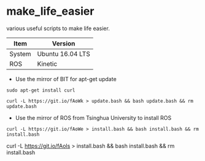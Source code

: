 # make_life_easier
various useful scripts to make life easier.

| Item | Version  |  
| ------ | ------ |  
| System | Ubuntu 16.04 LTS |  
| ROS    | Kinetic     |  

* Use the mirror of BIT for apt-get update
```
sudo apt-get install curl
```
```
curl -L https://git.io/fAoWk > update.bash && bash update.bash && rm update.bash
```
* Use the mirror of ROS from Tsinghua University to install ROS
```
curl -L https://git.io/fAoWe > install.bash && bash install.bash && rm install.bash
```

curl -L https://git.io/fAols > install.bash && bash install.bash && rm install.bash

